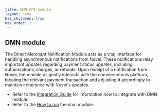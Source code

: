 ```yaml
---
title: DMN API module
layout: home
has_children: true
nav_order: 3
---
```

## DMN module

The Direct Merchant Notification Module acts as a vital interface for handling asynchronous notifications from Nuvei. These notifications relay important updates regarding payment status updates, including authorizations, charges, or refunds. Upon receipt of a notification from
Nuvei, the module diligently interacts with the commercetools platform, locating the relevant payment transaction and adjusting it accordingly to maintain coherence with Nuvei's updates.

- Refer to the [Integration Guide](./dmn-api/docs/IntegrationGuide.md) for information how to integrate with DMN module.
- Refer to the [How to run](./dmn-api/docs/HowToRun.md) the dmn module.
